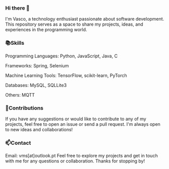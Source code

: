 ### Hi there 👋
I'm Vasco, a technology enthusiast passionate about software development. This repository serves as a space to share my projects, ideas, and experiences in the programming world.

### 📚Skills

Programming Languages: Python, JavaScript, Java, C

Frameworks: Spring, Selenium 

Machine Learning Tools: TensorFlow, scikit-learn, PyTorch

Databases: MySQL, SQLLite3

Others: MQTT

### 💬Contributions

If you have any suggestions or would like to contribute to any of my projects, feel free to open an issue or send a pull request. I'm always open to new ideas and collaborations!

### 📫Contact

Email: vms[at]outlook.pt
Feel free to explore my projects and get in touch with me for any questions or collaboration. Thanks for stopping by!

<!--
**vms2100/vms2100** is a ✨ _special_ ✨ repository because its `README.md` (this file) appears on your GitHub profile.

Here are some ideas to get you started:

- 🔭 I’m currently working on ...
- 🌱 I’m currently learning ...
- 👯 I’m looking to collaborate on ...
- 🤔 I’m looking for help with ...
- 💬 Ask me about ...
- 📫 How to reach me: ...
- 😄 Pronouns: ...
- ⚡ Fun fact: ...
-->
